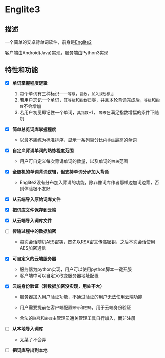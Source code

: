 # Englite3

## 描述

一个简单的安卓背单词软件，前身是[Englite2](https://github.com/Wldcmzy/Mess-Mess/tree/master/EngLite2)

客户端由Android(Java)实现，服务端由Python3实现

## 特性和功能


- [x] **单词掌握程度逻辑**

  1. 每个单词有三种标识——`等级`，`指数`，`加入规划标志`
  2. 若用户忘记一个单词，其`等级`和`指数`归零，并且本轮背诵完成后，`等级`和`指数`不会增加
  3. 若用户初见即记住一个单词，其`指数`+1， `等级`在满足指数增幅的条件下随机

- [x] **简单总览词库掌握程度**

  - 以最不熟练为标准排序，显示一系列百分比内`等级`最高的单词

- [x] **自定义背诵单词的熟练程度范围**

  - 用户可自定义每次背诵单词的数量，以及单词的`等级`范围

- [x] **全随机的单词背诵逻辑，但支持单词分步加入背诵**

  - Englite2没有分布加入背诵的功能，除非像词库作者那样边加词边背，否则体验极不友好

- [x] **从云端导入原始词库文件**

- [x] **把词库文件保存到云端**

- [x] **从云端导入词库文件**

- [ ] **传输过程中的数据加密**

  - 每次会话随机AES密钥，首先以RSA密文传递密钥，之后本次会话使用AES加密通信
  
- [x] **可自定义的云端服务器**

  - 服务器为python实现，用户可以使用python脚本一键开服
  - 客户端中可以自定义改变服务器地址配置

- [x] **云端身份验证（若数据加密没实现，用处不大）**

  - 服务器加入用户验证功能，不通过验证的用户无法使用云端功能

  - 用户需要提前在客户端配置`账号`和`密码`，用于云端身份验证
  - 合法的`账号`和`密码`由管理员通关管理工具自行加入，而非注册

- [ ] **从本地导入词库**

  - 太菜了不会弄

- [ ] **把词库导出到本地**